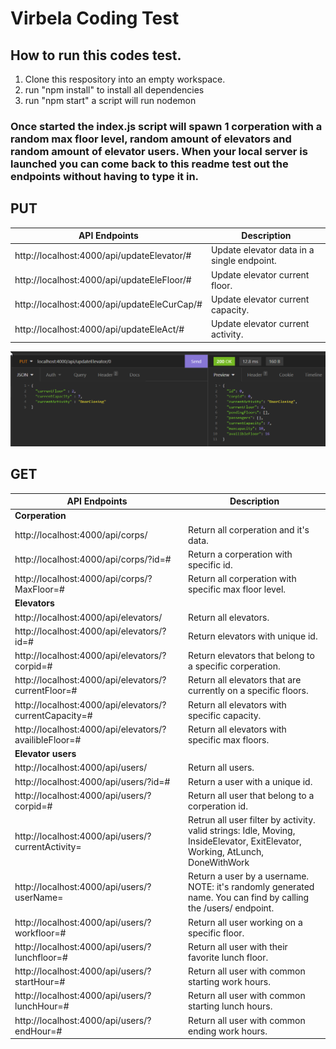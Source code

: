 # Virbela Coding Test

## How to run this codes test.

1. Clone this respository into an empty workspace.
2. run "npm install" to install all dependencies
3. run "npm start" a script will run nodemon

### <p>Once started the index.js script will spawn 1 corperation with a random max floor level, random amount of elevators and random amount of elevator users. When your local server is launched you can come back to this readme test out the endpoints without having to type it in.</p>

## **PUT**
|API Endpoints|Description|
|-----------|-------------|
|http://localhost:4000/api/updateElevator/#| Update elevator data in a single endpoint.|
|http://localhost:4000/api/updateEleFloor/#| Update elevator current floor.|
|http://localhost:4000/api/updateEleCurCap/#| Update elevator current capacity.|
|http://localhost:4000/api/updateEleAct/#| Update elevator current activity.|

![Insomnia or Postman](./img/Insomnia.png)

## **GET**
|API Endpoints|Description|
|-----------|-------------|
|<b>Corperation</b>|
|http://localhost:4000/api/corps/|Return all corperation and it's data.|
|http://localhost:4000/api/corps/?id=#|Return a corperation with specific id.|
|http://localhost:4000/api/corps/?MaxFloor=#|Return all corperation with specific max floor level.|
|<b>Elevators</b>|
|http://localhost:4000/api/elevators/|Return all elevators.|
|http://localhost:4000/api/elevators/?id=#|Return elevators with unique id.|
|http://localhost:4000/api/elevators/?corpid=#|Return elevators that belong to a specific corperation.|
|http://localhost:4000/api/elevators/?currentFloor=#|Return all elevators that are currently on a specific floors.|
|http://localhost:4000/api/elevators/?currentCapacity=#|Return all elevators with specific capacity.|
|http://localhost:4000/api/elevators/?availibleFloor=#|Return all elevators with specific max floors.|
|<b>Elevator users</b>| |
|http://localhost:4000/api/users/|Return all users.|
|http://localhost:4000/api/users/?id=#|Return a user with a unique id.|
|http://localhost:4000/api/users/?corpid=#|Return all user that belong to a corperation id.|
|http://localhost:4000/api/users/?currentActivity=|Retrun all user filter by activity. valid strings: Idle, Moving, InsideElevator, ExitElevator, Working, AtLunch, DoneWithWork|
|http://localhost:4000/api/users/?userName=|Return a user by a username. NOTE: it's randomly generated name. You can find by calling the /users/ endpoint.|
|http://localhost:4000/api/users/?workfloor=#|Return all user working on a specific floor.|
|http://localhost:4000/api/users/?lunchfloor=#|Return all user with their favorite lunch floor.|
|http://localhost:4000/api/users/?startHour=#|Return all user with common starting work hours.|
|http://localhost:4000/api/users/?lunchHour=#|Return all user with common starting lunch hours.|
|http://localhost:4000/api/users/?endHour=#|Return all user with common ending work hours.|
